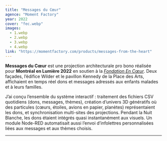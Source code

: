 ```yaml
---
title: "Messages du Cœur"
agence: "Moment Factory"
year: 2022
cover: "fec.webp"
images:
  - 1.webp
  - 2.webp
  - 3.webp
  - 4.webp
link: "https://momentfactory.com/products/messages-from-the-heart"
---
```


**Messages du Cœur** est une projection architecturale pro bono réalisée pour **Montréal en Lumière 2022** en soutien à la [_Fondation En Cœur_](https://en-coeur.org/). Deux façades, l’édifice Wilder et le pavillon Kennedy de la Place des Arts, affichaient en temps réel dons et messages adressés aux enfants malades et à leurs familles.

J’ai conçu l’ensemble du système interactif : traitement des fichiers CSV quotidiens (dons, messages, thèmes), création d’univers 3D génératifs où des particules (cœurs, étoiles, avions en papier, planètes) représentaient les dons, et synchronisation multi-sites des projections. Pendant la Nuit Blanche, les dons étaient intégrés quasi instantanément aux visuels. Un module Node-RED automatisait aussi l’envoi d’infolettres personnalisées liées aux messages et aux thèmes choisis.

---
